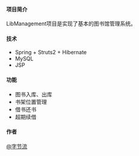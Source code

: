 #### 项目简介
LibManagement项目是实现了基本的图书馆管理系统。

#### 技术
* Spring + Struts2 + Hibernate
* MySQL
* JSP

#### 功能
* 图书入库、出库
* 书架位置管理
* 借书还书
* 超期续借

#### 作者
[@字节流](http://www.weibo.com/xingtaijuan)
